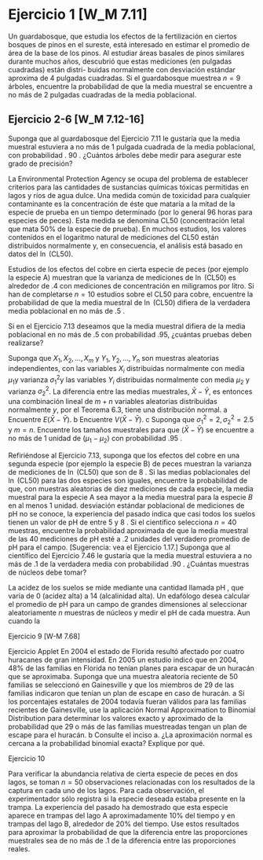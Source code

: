 # Ejercicio 1 [W_M 7.11] 

Un guardabosque, que estudia los efectos de la fertilización en ciertos bosques de pinos en el sureste, está interesado en estimar el promedio de área de la base de los pinos. Al estudiar áreas basales de pinos similares durante muchos años, descubrió que estas mediciones (en pulgadas cuadradas) están distri-
buidas normalmente con desviación estándar aproxima de 4 pulgadas cuadradas. Si el guardabosque muestrea $n=9$ árboles, encuentre la probabilidad de que la media muestral se encuentre a no más de 2 pulgadas cuadradas de la media poblacional.

## Ejercicio 2-6 [W_M 7.12-16]

Suponga que al guardabosque del Ejercicio 7.11 le gustaría que la media muestral estuviera a no más de 1 pulgada cuadrada de la media poblacional, con probabilidad . 90 . ¿Cuántos árboles debe medir para asegurar este grado de precisión?

La Environmental Protection Agency se ocupa del problema de establecer criterios para las cantidades de sustancias químicas tóxicas permitidas en lagos y ríos de agua dulce. Una medida común de toxicidad para cualquier contaminante es la concentración de éste que mataría a la mitad de la especie de prueba en un tiempo determinado (por lo general 96 horas para especies de peces). Esta medida se denomina CL50 (concentración letal que mata $50 \%$ de la especie de prueba). En muchos estudios, los valores contenidos en el logaritmo natural de mediciones del CL50 están distribuidos normalmente y, en consecuencia, el análisis está basado en datos del $\ln$ (CL50).

Estudios de los efectos del cobre en cierta especie de peces (por ejemplo la especie A) muestran que la varianza de mediciones de $\ln$ (CL50) es alrededor de .4 con mediciones de concentración en miligramos por litro. Si han de completarse $n=10$ estudios sobre el CL50 para cobre, encuentre la probabilidad de que la media muestral de $\ln$ (CL50) difiera de la verdadera media poblacional en no más de .5 .

Si en el Ejercicio 7.13 deseamos que la media muestral difiera de la media poblacional en no más de .5 con probabilidad .95, ¿cuántas pruebas deben realizarse?

Suponga que $X_{1}, X_{2}, \ldots, X_{m}$ y $Y_{1}, Y_{2}, \ldots, Y_{n}$ son muestras aleatorias independientes, con las variables $X_{i}$ distribuidas normalmente con media $\mu_{1} \mathrm{y}$ varianza $\sigma_{1}^{2} \mathrm{y}$ las variables $Y_{i}$ distribuidas normalmente con media $\mu_{2}$ y varianza $\sigma_{2}^{2}$. La diferencia entre las medias muestrales, $\bar{X}-\bar{Y}$, es entonces una combinación lineal de $m+n$ variables aleatorias distribuidas normalmente $y$, por el Teorema 6.3, tiene una distribución normal.
a Encuentre $E(\bar{X}-\bar{Y})$.
b Encuentre $V(\bar{X}-\bar{Y})$.
c Suponga que $\sigma_{1}^{2}=2, \sigma_{2}^{2}=2.5$ y $m=n$. Encuentre los tamaños muestrales para que $(\bar{X}-\bar{Y})$ se encuentre a no más de 1 unidad de $\left(\mu_{1}-\mu_{2}\right)$ con probabilidad .95 .

Refiriéndose al Ejercicio 7.13, suponga que los efectos del cobre en una segunda especie (por ejemplo la especie B) de peces muestran la varianza de mediciones de $\ln$ (CL50) que son de 8 . Si las medias poblacionales del $\ln$ (CL50) para las dos especies son iguales, encuentre la probabilidad de que, con muestras aleatorias de diez mediciones de cada especie, la media muestral para la especie A sea mayor a la media muestral para la especie $B$ en al menos 1 unidad.
desviación estándar poblacional de mediciones de pH no se conoce, la experiencia del pasado indica que casi todos los suelos tienen un valor de pH de entre 5 y 8 . Si el científico selecciona $n=40$ muestras, encuentre la probabilidad aproximada de que la media muestral de las 40 mediciones de pH esté a .2 unidades del verdadero promedio de pH para el campo. [Sugerencia: vea el Ejercicio 1.17.]
Suponga que al científico del Ejercicio 7.46 le gustaría que la media muestral estuviera a no más de .1 de la verdadera media con probabilidad .90 . ¿Cuántas muestras de núcleos debe tomar?

La acidez de los suelos se mide mediante una cantidad llamada pH , que varía de 0 (acidez alta) a 14 (alcalinidad alta). Un edafólogo desea calcular el promedio de pH para un campo de grandes dimensiones al seleccionar aleatoriamente $n$ muestras de núcleos y medir el pH de cada muestra. Aun cuando la

Ejercicio 9 [W-M 7.68]

Ejercicio Applet En 2004 el estado de Florida resultó afectado por cuatro huracanes de gran intensidad. En 2005 un estudio indicó que en 2004, $48 \%$ de las familias en Florida no tenían planes para escapar de un huracán que se aproximaba. Suponga que una muestra aleatoria reciente de 50 familias se seleccionó en Gainesville y que los miembros de 29 de las familias indicaron que tenían un plan de escape en caso de huracán.
a Si los porcentajes estatales de 2004 todavía fueran válidos para las familias recientes de Gainesville, use la aplicación Normal Approximation to Binomial Distribution para determinar los valores exacto y aproximado de la probabilidad que 29 o más de las familias muestreadas tengan un plan de escape para el huracán.
b Consulte el inciso a. ¿La aproximación normal es cercana a la probabilidad binomial exacta? Explique por qué.

Ejercicio 10

Para verificar la abundancia relativa de cierta especie de peces en dos lagos, se toman $n=50$ observaciones relacionadas con los resultados de la captura en cada uno de los lagos. Para cada observación, el experimentador sólo registra si la especie deseada estaba presente en la trampa. La experiencia del pasado ha demostrado que esta especie aparece en trampas del lago A aproximadamente $10 \%$ del tiempo y en trampas del lago B, alrededor de $20 \%$ del tiempo. Use estos resultados para aproximar la probabilidad de que la diferencia entre las proporciones muestrales sea de no más de .1 de la diferencia entre las proporciones reales.

